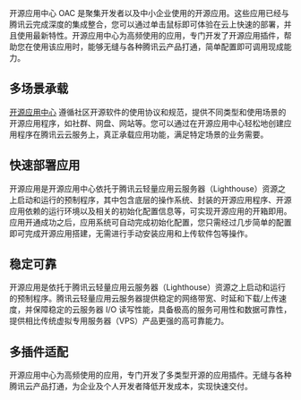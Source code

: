 开源应用中心 OAC 是聚集开发者以及中小企业使用的开源应用。这些应用已经与腾讯云完成深度的集成整合，您可以通过单击鼠标即可体验在云上快速的部署，并且使用最新特性。开源应用中心为高频使用的应用，专门开发了开源应用插件，帮助您在使用该应用时，能够无缝与各种腾讯云产品打通，简单配置即可调用现成能力。


## 多场景承载
 [开源应用中心](https://oac.cloud.tencent.com/) 遵循社区开源软件的使用协议和规范，提供不同类型和使用场景的开源应用程序，如社群、网盘、网站等。您可以通过在开源应用中心轻松地创建应用程序在腾讯云云服务上，真正承载应用功能，满足特定场景的业务需要。

## 快速部署应用
开源应用是开源应用中心依托于腾讯云轻量应用云服务器（Lighthouse）资源之上启动和运行的预制程序，其中包含底层的操作系统、封装的开源应用程序、开源应用依赖的运行环境以及相关的初始化配置信息等，可实现开源应用的开箱即用。应用开通成功之后，应用系统可自动完成初始化配置，您只需经过几步简单的配置即可完成开源应用搭建，无需进行手动安装应用和上传软件包等操作。

## 稳定可靠
开源应用是依托于腾讯云轻量应用云服务器（Lighthouse）资源之上启动和运行的预制程序。腾讯云轻量应用云服务器提供稳定的网络带宽、时延和下载/上传速度，并保障稳定的云服务器 I/O 读写性能，具备极高的服务可用性和数据可靠性，提供相比传统虚拟专用服务器（VPS）产品更强的高可靠能力。

## 多插件适配
开源应用中心为高频使用的应用，专门开发了多类型开源的应用插件。无缝与各种腾讯云产品打通，为企业及个人开发者降低开发成本，实现快速交付。









